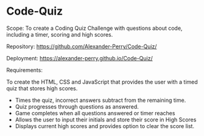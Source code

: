 # Code-Quiz


Scope: To create a Coding Quiz Challenge with questions about code, including a timer, scoring and high scores. 

Repository: https://github.com/Alexander-Perry/Code-Quiz/

Deployment: https://alexander-perry.github.io/Code-Quiz/

Requirements:

To create the HTML, CSS and JavaScript that provides the user with a timed quiz that stores high scores. 

* Times the quiz, incorrect answers subtract from the remaining time.  
* Quiz progresses through questions as answered. 
* Game completes when all questions answered or timer reaches 
* Allows the user to input their initials and store their score in High Scores
* Displays current high scores and provides option to clear the score list. 
